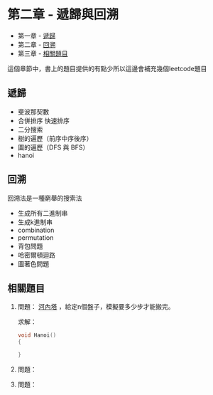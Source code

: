 # 第二章 - 遞歸與回溯


* 第一章 - [遞歸](#遞歸)
* 第二章 - [回溯](#回溯)
* 第三章 - [相關題目](#相關題目)

這個章節中，書上的題目提供的有點少所以這邊會補充幾個leetcode題目

## 遞歸

* 斐波那契數
* 合併排序 快速排序
* 二分搜索
* 樹的遍歷（前序中序後序）
* 圖的遍歷（DFS 與 BFS）
* hanoi

## 回溯
回溯法是一種窮舉的搜索法

* 生成所有二進制串
* 生成k進制串
* combination
* permutation
* 背包問題
* 哈密爾頓迴路
* 圖著色問題




## 相關題目


1. 問題： [河內塔](https://zh.wikipedia.org/wiki/%E6%B1%89%E8%AF%BA%E5%A1%94) ，給定n個盤子，模擬要多少步才能搬完。

	求解：
 	
 	```c
 	void Hanoi()
 	{
 	
 	}
 	```
	
2.  問題：
3.  問題：